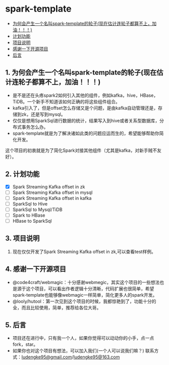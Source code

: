 # spark-template #

<!-- vscode-markdown-toc -->
* [为何会产生一个名叫spark-template的轮子(现在估计连轮子都算不上，加油！！！)](#spark-template)
* [计划功能](#)
* [项目说明](#-1)
* [感谢一下开源项目](#-1)
* [后言](#-1)

<!-- vscode-markdown-toc-config
	numbering=true
	autoSave=true
	/vscode-markdown-toc-config -->
<!-- /vscode-markdown-toc -->

##  1. <a name='spark-template'></a>为何会产生一个名叫spark-template的轮子(现在估计连轮子都算不上，加油！！！) 

+ 是不是还在头疼spark2如何引入其他的组件，例如kafka，hive，HBase，TiDB。一个新手不知道该如何正确的将这些组件组合。
+ kafka引入了，但是offset怎么存储又是个问题，是由kafka自动管理还是，存储到zk，还是写到mysql。
+ 仅仅是想用SparkSql进行数据的统计，结果写入到hive或者关系型数据库，分布式事务怎么办。
+ spark-template就是为了解决诸如此类的问题应运而生的，希望能够帮助你简化开发。

这个项目的初衷就是为了简化Spark对接其他组件（尤其是kafka，对新手贼不友好）。

##  2. <a name=''></a>计划功能 
+ [x] Spark Streaming Kafka offset in zk
+ [ ] Spark Streaming Kafka offset in mysql
+ [ ] Spark Streaming Kafka offset in kafka
+ [ ] SparkSql to Hive
+ [ ] SparkSql to Mysql/TiDB
+ [ ] Spark to HBase
+ [ ] HBase to SparkSql

##  3. <a name='-1'></a>项目说明 
1. 现在仅仅开发了Spark Streaming Kafka offset in zk,可以查看test样例。

##  4. <a name='-1'></a>感谢一下开源项目 
+ @code4craft/webmagic：十分感谢webmegic，其实这个项目的一些想法也是源于这个项目，可以看出作者逻辑十分清晰，代码扩展也很简单，希望spark-template也能够像webmagic一样简单，简化更多人的spark开发。
+ @looly/hutool：第一次见到这个项目的时候，我都惊艳到了，功能十分的全，而且比较使用，简单，推荐给各位大哥。

##  5. <a name='-1'></a>后言 
+ 项目还在进行中，只有我一个人，如果你觉得可以动动你的小手，点一点fork，star。
+ 如果你也对这个项目有想法，可以加入我们(一个人可以说我们嘛？)
联系方式：ludengke95@gmail.com/ludengke95@163.com
